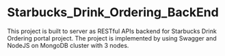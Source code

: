 # Starbucks_Drink_Ordering_BackEnd
This project is built to server as RESTful APIs backend for Starbucks Drink Ordering portal project. The project is implemented by using Swagger and NodeJS on MongoDB cluster with 3 nodes.
